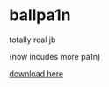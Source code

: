 # ballpa1n
totally real jb

(now incudes more pa1n)

[download here](https://github.com/llsc12/ballpa1n/releases/latest)
